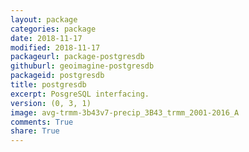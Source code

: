 ```yaml
---
layout: package
categories: package
date: 2018-11-17
modified: 2018-11-17
packageurl: package-postgresdb
githuburl: geoimagine-postgresdb
packageid: postgresdb
title: postgresdb
excerpt: PosgreSQL interfacing.
version: (0, 3, 1)
image: avg-trmm-3b43v7-precip_3B43_trmm_2001-2016_A
comments: True
share: True
---
```

